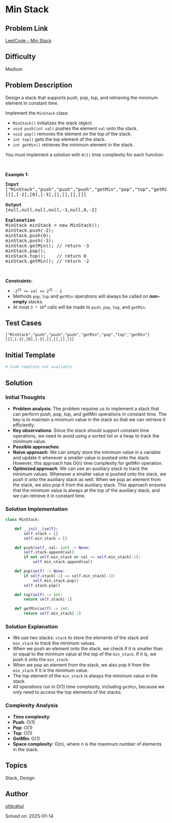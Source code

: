 # Min Stack

## Problem Link
[LeetCode - Min Stack](https://leetcode.com/problems/min-stack/)

## Difficulty
Medium

## Problem Description
<p>Design a stack that supports push, pop, top, and retrieving the minimum element in constant time.</p>

<p>Implement the <code>MinStack</code> class:</p>

<ul>
	<li><code>MinStack()</code> initializes the stack object.</li>
	<li><code>void push(int val)</code> pushes the element <code>val</code> onto the stack.</li>
	<li><code>void pop()</code> removes the element on the top of the stack.</li>
	<li><code>int top()</code> gets the top element of the stack.</li>
	<li><code>int getMin()</code> retrieves the minimum element in the stack.</li>
</ul>

<p>You must implement a solution with <code>O(1)</code> time complexity for each function.</p>

<p>&nbsp;</p>
<p><strong class="example">Example 1:</strong></p>

<pre>
<strong>Input</strong>
[&quot;MinStack&quot;,&quot;push&quot;,&quot;push&quot;,&quot;push&quot;,&quot;getMin&quot;,&quot;pop&quot;,&quot;top&quot;,&quot;getMin&quot;]
[[],[-2],[0],[-3],[],[],[],[]]

<strong>Output</strong>
[null,null,null,null,-3,null,0,-2]

<strong>Explanation</strong>
MinStack minStack = new MinStack();
minStack.push(-2);
minStack.push(0);
minStack.push(-3);
minStack.getMin(); // return -3
minStack.pop();
minStack.top();    // return 0
minStack.getMin(); // return -2
</pre>

<p>&nbsp;</p>
<p><strong>Constraints:</strong></p>

<ul>
	<li><code>-2<sup>31</sup> &lt;= val &lt;= 2<sup>31</sup> - 1</code></li>
	<li>Methods <code>pop</code>, <code>top</code> and <code>getMin</code> operations will always be called on <strong>non-empty</strong> stacks.</li>
	<li>At most <code>3 * 10<sup>4</sup></code> calls will be made to <code>push</code>, <code>pop</code>, <code>top</code>, and <code>getMin</code>.</li>
</ul>


## Test Cases
```
["MinStack","push","push","push","getMin","pop","top","getMin"]
[[],[-2],[0],[-3],[],[],[],[]]
```

## Initial Template
```python
# Code template not available
```

## Solution
### Initial Thoughts

- **Problem analysis**: The problem requires us to implement a stack that can perform push, pop, top, and getMin operations in constant time. The key is to maintain a minimum value in the stack so that we can retrieve it efficiently.
- **Key observations**: Since the stack should support constant time operations, we need to avoid using a sorted list or a heap to track the minimum value.
- **Possible approaches**:
 - **Naive approach**: We can simply store the minimum value in a variable and update it whenever a smaller value is pushed onto the stack. However, this approach has O(n) time complexity for getMin operation.
 - **Optimized approach**: We can use an auxiliary stack to track the minimum values. Whenever a smaller value is pushed onto the stack, we push it onto the auxiliary stack as well. When we pop an element from the stack, we also pop it from the auxiliary stack. This approach ensures that the minimum value is always at the top of the auxiliary stack, and we can retrieve it in constant time.


### Solution Implementation

```python
class MinStack:

    def __init__(self):
        self.stack = []
        self.min_stack = []

    def push(self, val: int) -> None:
        self.stack.append(val)
        if not self.min_stack or val <= self.min_stack[-1]:
            self.min_stack.append(val)

    def pop(self) -> None:
        if self.stack[-1] == self.min_stack[-1]:
            self.min_stack.pop()
        self.stack.pop()

    def top(self) -> int:
        return self.stack[-1]

    def getMin(self) -> int:
        return self.min_stack[-1]
```


### Solution Explanation

- We use two stacks: `stack` to store the elements of the stack and `min_stack` to track the minimum values.
- When we push an element onto the stack, we check if it is smaller than or equal to the minimum value at the top of the `min_stack`. If it is, we push it onto the `min_stack`.
- When we pop an element from the stack, we also pop it from the `min_stack` if it is the minimum value.
- The top element of the `min_stack` is always the minimum value in the stack.
- All operations run in O(1) time complexity, including `getMin`, because we only need to access the top elements of the stacks.


### Complexity Analysis

- **Time complexity**:
 - **Push**: O(1)
 - **Pop**: O(1)
 - **Top**: O(1)
 - **GetMin**: O(1)
- **Space complexity**: O(n), where n is the maximum number of elements in the stack.

## Topics
Stack, Design

## Author
[ohkrahul](https://github.com/ohkrahul)

Solved on: 2025-01-14
